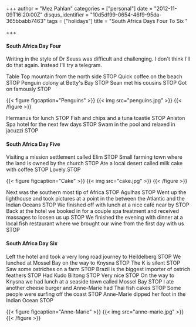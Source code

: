 +++
author = "Mez Pahlan"
categories = ["personal"]
date = "2012-11-09T16:20:00Z"
disqus_identifier = "10d5df99-0654-46f9-95da-365bbabb7463"
tags = ["holidays"]
title = "South Africa Days Four To Six "

+++

#### South Africa Day Four
Writing in the style of Dr Seuss was difficult and challenging. I don't think I'll do that again. Instead I'll try a
telegram.

Table Top mountain from the north side STOP Quick coffee on the beach STOP Penguin colony at Betty's Bay STOP Sean met
his cousins STOP Got on famously STOP

{{< figure figcaption="Penguins" >}}
    {{< img src="penguins.jpg" >}}
{{< /figure >}}

<!--more-->

Hermanus for lunch STOP Fish and chips and a tuna toastie STOP Aniston Spa hotel for the next few days STOP Swam in the
pool and relaxed in jacuzzi STOP

#### South Africa Day Five
Visiting a mission settlement called Elim STOP Small farming town where the land is owned by the church STOP Ate a local
desert called milk cake with coffee STOP Lovely STOP

{{< figure figcaption="Cake" >}}
    {{< img src="cake.jpg" >}}
{{< /figure >}}

Next was the southern most tip of Africa STOP Agulhas STOP Went up the lighthouse and took pictures at a point in the
between the Atlantic and the Indian Oceans STOP We finished off with lunch at a nice café near by STOP Back at the hotel
we booked in for a couple spa treatment and received massages to loosen us up STOP We finished the evening with dinner
at a local fish restaurant where we brought our wine from the first day with us STOP

#### South Africa Day Six
Left the hotel and took a very long road journey to Heildelberg STOP We lunched at Mossel Bay on the way to Knysna STOP
The K is silent STOP Saw some ostriches on a farm STOP Brazil is the biggest importer of ostrich feathers STOP Had Kudo
Biltong STOP Very nice STOP On the way to Knysna we had lunch at a seaside town called Mossel Bay STOP I ate another
cheese burger and Anne-Marie had Thai fish cakes STOP Some people were surfing off the coast STOP Anne-Marie dipped her
foot in the Indian Ocean STOP

{{< figure figcaption="Anne-Marie" >}}
    {{< img src="anne-marie.jpg" >}}
{{< /figure >}}
